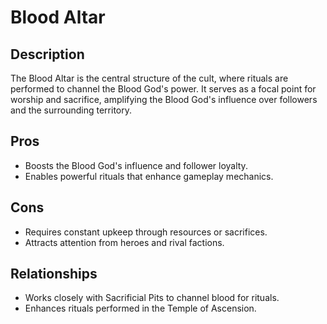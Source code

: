 # Blood Altar

## Description
The Blood Altar is the central structure of the cult, where rituals are performed to channel the Blood God's power. It serves as a focal point for worship and sacrifice, amplifying the Blood God's influence over followers and the surrounding territory.

## Pros
- Boosts the Blood God's influence and follower loyalty.
- Enables powerful rituals that enhance gameplay mechanics.

## Cons
- Requires constant upkeep through resources or sacrifices.
- Attracts attention from heroes and rival factions.

## Relationships
- Works closely with Sacrificial Pits to channel blood for rituals.
- Enhances rituals performed in the Temple of Ascension.
